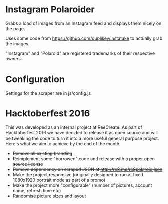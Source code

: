 Instagram Polaroider
===================

Grabs a load of images from an Instagram feed and displays them nicely on the page.

Uses some code from https://github.com/duplikey/instatake to actually grab the images.

"Instagram" and "Polaroid" are registered trademarks of their respective owners.

Configuration
=============

Settings for the scraper are in js/config.js

Hacktoberfest 2016
==================

This was developed as an internal project at ReeCreate. As part of Hacktoberfest 2016 we have decided to release it as open source and will be tweaking the code to turn it into a more useful general purpose project. Here's what we aim to achieve by the end of the month:

- ~~Remove all existing branding~~
- ~~Reimplement some "borrowed" code and release with a proper open source license~~
- ~~Remove dependency on scraped JSON at http://rc8.me/rc8polaroid.json~~
- Make the project responsive (originally designed to run at fixed 1080x1920 portrait mode as part of a promo)
- Make the project more "configurable" (number of pictures, account name, refresh time etc)
- Randomise picture sizes and layout
